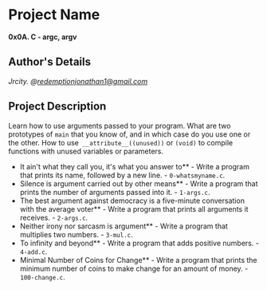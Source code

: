 # Project Name
**0x0A. C - argc, argv**

## Author's Details
*Jrcity.* 
*@redemptionjonathan1@gmail.com*


## Project Description
Learn how to use arguments passed to your program. What are two prototypes of `main` that you know of, and in which case do you use one or the other. How to use` __attribute__((unused))` or `(void)` to compile functions with unused variables or parameters.

- It ain't what they call you, it's what you answer to** - Write a program that prints its name, followed by a new line. - `0-whatsmyname.c`.
- Silence is argument carried out by other means** - Write a program that prints the number of arguments passed into it. - `1-args.c`.
- The best argument against democracy is a five-minute conversation with the average voter** - Write a program that prints all arguments it receives. - `2-args.c`.
- Neither irony nor sarcasm is argument** - Write a program that multiplies two numbers. - `3-mul.c`.
- To infinity and beyond** - Write a program that adds positive numbers. - `4-add.c`.
- Minimal Number of Coins for Change** - Write a program that prints the minimum number of coins to make change for an amount of money. - `100-change.c`.

